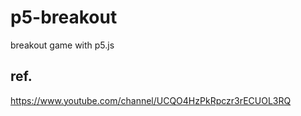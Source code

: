 # p5-breakout
breakout game with p5.js

## ref.
https://www.youtube.com/channel/UCQO4HzPkRpczr3rECUOL3RQ
